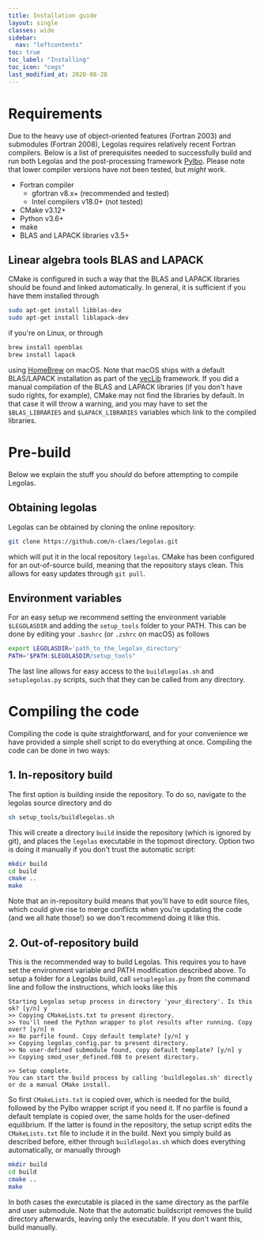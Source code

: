```yaml
---
title: Installation guide
layout: single
classes: wide
sidebar:
  nav: "leftcontents"
toc: true
toc_label: "Installing"
toc_icon: "cogs"
last_modified_at: 2020-08-28
---
```


# Requirements
Due to the heavy use of object-oriented features (Fortran 2003) and submodules (Fortran 2008), Legolas
requires relatively recent Fortran compilers.
Below is a list of prerequisites needed to successfully build and run both Legolas and the post-processing
framework [Pylbo](../../general/data_analysis/). Please note that lower compiler versions have not been
tested, but _might_ work.

- Fortran compiler
    - gfortran v8.x+ (recommended and tested)
    - Intel compilers v18.0+ (not tested)
- CMake v3.12+
- Python v3.6+
- make
- BLAS and LAPACK libraries v3.5+

## Linear algebra tools BLAS and LAPACK
CMake is configured in such a way that the BLAS and LAPACK libraries should be found and linked automatically.
In general, it is sufficient if you have them installed through
```bash
sudo apt-get install libblas-dev
sudo apt-get install liblapack-dev
```
if you're on Linux, or through
```bash
brew install openblas
brew install lapack
```
using [HomeBrew](https://brew.sh) on macOS. Note that macOS ships with a default BLAS/LAPACK installation
as part of the [vecLib](https://developer.apple.com/documentation/accelerate/veclib) framework.
If you did a manual compilation of the BLAS and LAPACK libraries (if you don't have sudo rights, for example),
CMake may not find the libraries by default. In that case it will throw a warning, and you may have to set the 
`$BLAS_LIBRARIES` and `$LAPACK_LIBRARIES` variables which link to the compiled libraries. 

# Pre-build
Below we explain the stuff you _should_ do before attempting to compile Legolas.
## Obtaining legolas
Legolas can be obtained by cloning the online repository:
```bash
git clone https://github.com/n-claes/legolas.git
```
which will put it in the local repository `legolas`.
CMake has been configured for an out-of-source build, meaning that the repository stays clean.
This allows for easy updates through `git pull`.

## Environment variables
For an easy setup we recommend setting the environment variable `$LEGOLASDIR` and adding
the `setup_tools` folder to your PATH. This can be done by editing your `.bashrc` (or `.zshrc` on macOS)
as follows
```bash
export LEGOLASDIR='path_to_the_legolas_directory'
PATH="$PATH:$LEGOLASDIR/setup_tools"
```
The last line allows for easy access to the `buildlegolas.sh` and `setuplegolas.py` scripts, such that
they can be called from any directory.

# Compiling the code
Compiling the code is quite straightforward, and for your convenience we have provided a simple shell script
to do everything at once. Compiling the code can be done in two ways:

## 1. In-repository build
The first option is building inside the repository. To do so, navigate to the legolas source directory and do
```bash 
sh setup_tools/buildlegolas.sh
```
This will create a directory `build` inside the repository (which is ignored by git), and places the `legolas`
executable in the topmost directory. Option two is doing it manually if you don't trust the automatic script:
```bash
mkdir build
cd build
cmake ..
make
```
Note that an in-repository build means that you'll have to edit source files, which could give rise
to merge conflicts when you're updating the code (and we all hate those!) so we don't recommend doing it like this.

## 2. Out-of-repository build
This is the recommended way to build Legolas. This requires you to have set the environment variable and PATH
modification described above. To setup a folder for a Legolas build, call `setuplegolas.py` from the command line and
follow the instructions, which looks like this
```
Starting Legolas setup process in directory 'your_directory'. Is this ok? [y/n] y
>> Copying CMakeLists.txt to present directory.
>> You'll need the Python wrapper to plot results after running. Copy over? [y/n] n
>> No parfile found. Copy default template? [y/n] y
>> Copying legolas_config.par to present directory.
>> No user-defined submodule found, copy default template? [y/n] y
>> Copying smod_user_defined.f08 to present directory.

>> Setup complete. 
You can start the build process by calling 'buildlegolas.sh' directly or do a manual CMake install.
```
So first `CMakeLists.txt` is copied over, which is needed for the build, followed by the Pylbo wrapper script if you
need it. If no parfile is found a default template is copied over, the same holds for the user-defined equilibrium.
If the latter is found in the repository, the setup script edits the `CMakeLists.txt` file to include it in the build.
Next you simply build as described before, either through `buildlegolas.sh` which does everything automatically, or
manually through
```bash
mkdir build
cd build
cmake ..
make
```
In both cases the executable is placed in the same directory as the parfile and user submodule.
Note that the automatic buildscript removes the build directory afterwards, leaving only the executable.
If you don't want this, build manually.

